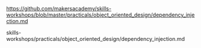 https://github.com/makersacademy/skills-workshops/blob/master/practicals/object_oriented_design/dependency_injection.md

skills-workshops/practicals/object_oriented_design/dependency_injection.md


